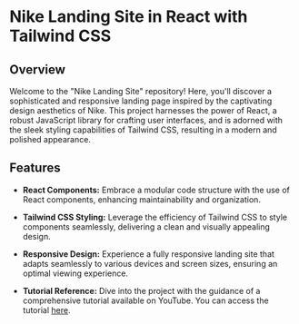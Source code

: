 # Nike Landing Site in React with Tailwind CSS

## Overview

Welcome to the "Nike Landing Site" repository! Here, you'll discover a sophisticated and responsive landing page inspired by the captivating design aesthetics of Nike. This project harnesses the power of React, a robust JavaScript library for crafting user interfaces, and is adorned with the sleek styling capabilities of Tailwind CSS, resulting in a modern and polished appearance.

## Features

- **React Components:** Embrace a modular code structure with the use of React components, enhancing maintainability and organization.

- **Tailwind CSS Styling:** Leverage the efficiency of Tailwind CSS to style components seamlessly, delivering a clean and visually appealing design.

- **Responsive Design:** Experience a fully responsive landing site that adapts seamlessly to various devices and screen sizes, ensuring an optimal viewing experience.

- **Tutorial Reference:** Dive into the project with the guidance of a comprehensive tutorial available on YouTube. You can access the tutorial [here](https://youtu.be/tS7upsfuxmo?si=ZxsBCajEcw29jAAr).

